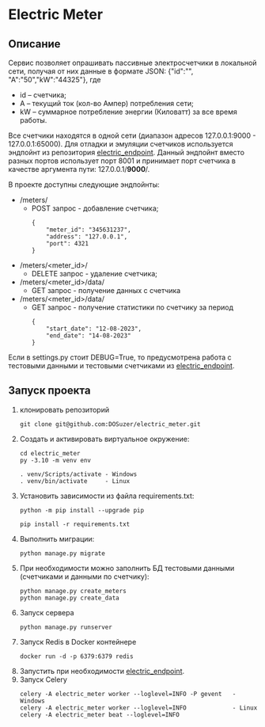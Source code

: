 # Electric Meter
## Описание
Сервис позволяет опрашивать пассивные электросчетчики в локальной сети, получая от них данные в формате JSON: {"id":"<id>", "A":"50","kW":"44325"}, где
- id – счетчика;
- A – текущий ток (кол-во Ампер) потребления сети;
- kW – суммарное потребление энергии (Киловатт) за все время работы.

Все счетчики находятся в одной сети (диапазон адресов 127.0.0.1:9000 - 127.0.0.1:65000). Для отладки и эмуляции счетчиков используется эндпойнт из репозитория [electric_endpoint](https://github.com/DOSuzer/electric_endpoint). Данный эндпойнт вместо разных портов использует порт 8001 и принимает порт счетчика в качестве аргумента пути: 127.0.0.1/**9000**/.

В проекте доступны следующие эндпойнты:
+ /meters/
  * POST запрос - добавление счетчика;
    ```
    {
        "meter_id": "345631237",
        "address": "127.0.0.1",
        "port": 4321
    }
    ```
+ /meters/<meter_id>/
  * DELETE запрос - удаление счетчика;
+ /meters/<meter_id>/data/
  * GET запрос - получение данных с счетчика
+ /meters/<meter_id>/data/
  * GET запрос - получение статистики по счетчику за период
    ```
    {
        "start_date": "12-08-2023",
        "end_date": "14-08-2023"
    }
    ```
    
Если в settings.py стоит DEBUG=True, то предусмотрена работа с тестовыми данными и тестовыми счетчиками из [electric_endpoint](https://github.com/DOSuzer/electric_endpoint).

## Запуск проекта
1. клонировать репозиторий
   ```
   git clone git@github.com:DOSuzer/electric_meter.git
   ```
2. Cоздать и активировать виртуальное окружение:
   ```
   cd electric_meter
   py -3.10 -m venv env
   ```
   ```
   . venv/Scripts/activate - Windows
   . venv/bin/activate     - Linux
   ```
3. Установить зависимости из файла requirements.txt:
   ```
   python -m pip install --upgrade pip
   ```
   ```
   pip install -r requirements.txt
   ```
4. Выполнить миграции:
   ```
   python manage.py migrate
   ```
5. При необходимости можно заполнить БД тестовыми данными (счетчиками и данными по счетчику):
   ```
   python manage.py create_meters
   python manage.py create_data   
   ```
6. Запуск сервера
   ```
   python manage.py runserver 
   ```
7. Запуск Redis в Docker контейнере
   ```
   docker run -d -p 6379:6379 redis
   ```
9. Запустить при необходимости [electric_endpoint](https://github.com/DOSuzer/electric_endpoint).
10. Запуск Celery
    ```
    celery -A electric_meter worker --loglevel=INFO -P gevent   - Windows
    celery -A electric_meter worker --loglevel=INFO             - Linux
    celery -A electric_meter beat --loglevel=INFO
    ```
